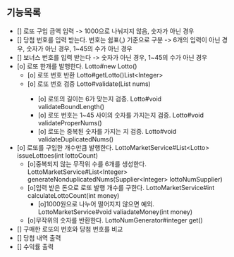 ## 기능목록
- [] 로또 구입 금액 입력 -> 1000으로 나눠지지 않음, 숫자가 아닌 경우
- [] 당첨 번호를 입력 받는다. 번호는 쉼표(,) 기준으로 구분
  -> 6개의 입력이 아닌 경우, 숫자가 아닌 경우, 1~45의 수가 아닌 경우
- [] 보너스 번호를 입력 받는다 -> 숫자가 아닌 경우, 1~45의 수가 아닌 경우
- [o] 로또 한개를 발행한다. Lotto#new Lotto()
  - [o] 로또 번호 반환 Lotto#getLotto()List\<Integer>
  - [o] 로또 번호 검증 Lotto#validate(List<Integer> nums)
    - [o] 로또의 길이는 6가 맞는지 검증. Lotto#void validateBoundLength()
    - [o] 로또 번호는 1~45 사이의 숫자를 가지는지 검증. Lotto#void validateProperNums()
    - [o] 로또는 중복된 숫자를 가지는 지 검증. Lotto#void validateDuplicatedNums()
- [o] 로또를 구입한 개수만큼 발행한다. LottoMarketService#List\<Lotto> issueLottoes(int lottoCount)
  - [o]중복되지 않는 무작위 수를 6개를 생성한다. LottoMarketService#List\<Integer> generateNonduplicatedNums(Supplier\<Integer> lottoNumSupplier)
  - [o]입력 받은 돈으로 로또 발행 개수를 구한다. LottoMarketService#int calculateLottoCount(int money)
    - [o]1000원으로 나누어 떨어지지 않으면 예외. LottoMarketService#void valiadateMoney(int money)
  - [o]무작위의 숫자를 반환한다. LottoNumGenerator#integer get()
- [] 구매한 로또의 번호와 당첨 번호를 비교
- [] 당첨 내역 출력
- [] 수익률 출력